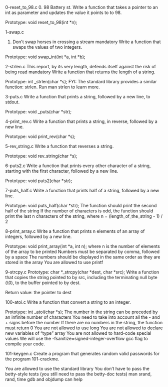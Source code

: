 0-reset_to_98.c
0. 98 Battery st.
Write a function that takes a pointer to an int as parameter and updates the value it points to to 98.

Prototype: void reset_to_98(int *n);

1-swap.c
1. Don't swap horses in crossing a stream
mandatory
Write a function that swaps the values of two integers.

Prototype: void swap_int(int *a, int *b);

2-strlen.c
This report, by its very length, defends itself against the risk of being read
mandatory
Write a function that returns the length of a string.

Prototype: int _strlen(char *s);
FYI: The standard library provides a similar function: strlen. Run man strlen to learn more.

3-puts.c
Write a function that prints a string, followed by a new line, to stdout.

Prototype: void _puts(char *str);

4-print_rev.c
Write a function that prints a string, in reverse, followed by a new line.

Prototype: void print_rev(char *s);

5-rev_string.c
Write a function that reverses a string.

Prototype: void rev_string(char *s);

6-puts2.c
Write a function that prints every other character of a string, starting with the first character, followed by a new line.

Prototype: void puts2(char *str);

7-puts_half.c
Write a function that prints half of a string, followed by a new line.

Prototype: void puts_half(char *str);
The function should print the second half of the string
If the number of characters is odd, the function should print the last n characters of the string, where n = (length_of_the_string - 1) / 2

8-print_array.c
Write a function that prints n elements of an array of integers, followed by a new line.

Prototype: void print_array(int *a, int n);
where n is the number of elements of the array to be printed
Numbers must be separated by comma, followed by a space
The numbers should be displayed in the same order as they are stored in the array
You are allowed to use printf

9-strcpy.c
Prototype: char *_strcpy(char *dest, char *src);
Write a function that copies the string pointed to by src, including the terminating null byte (\0), to the buffer pointed to by dest.

Return value: the pointer to dest

100-atoi.c
Write a function that convert a string to an integer.

Prototype: int _atoi(char *s);
The number in the string can be preceded by an infinite number of characters
You need to take into account all the - and + signs before the number
If there are no numbers in the string, the function must return 0
You are not allowed to use long
You are not allowed to declare new variables of “type” array
You are not allowed to hard-code special values
We will use the -fsanitize=signed-integer-overflow gcc flag to compile your code.

101-keygen.c
Create a program that generates random valid passwords for the program 101-crackme.

You are allowed to use the standard library
You don’t have to pass the betty-style tests (you still need to pass the betty-doc tests)
man srand, rand, time
gdb and objdump can help
